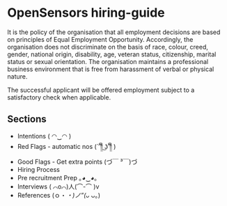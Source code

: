 # OpenSensors hiring-guide

It is the policy of the organisation that all employment decisions are based on principles of Equal Employment Opportunity. Accordingly, the organisation does not discriminate on the basis of race, colour, creed, gender, national origin, disability, age, veteran status, citizenship, marital status or sexual orientation. The organisation maintains a professional business environment that is free from harassment of verbal or physical nature. 

The successful applicant will be offered employment subject to a satisfactory check when applicable. 

## Sections 

- Intentions ( ◠‿◠ )	
- Red Flags - automatic nos  (´ ͡༎ຶ ͜ʖ ͡༎ຶ )	
- Good Flags - Get extra points (づ￣ ³￣)づ	
- Hiring Process	
- Pre recruitment Prep ｡◕‿◕｡
- Interviews ( ⌒o⌒)人(⌒-⌒ )v	
- References (ｏ・_・)ノ”(ᴗ_ ᴗ。)	



